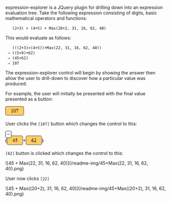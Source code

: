 expression-explorer is a JQuery plugin for drilling down into an expression evaluation tree. Take the following expression consisting of digits, basic mathematical operators and functions:

       (2+3) × (4+5) + Max(20+2, 31, 16, 62, 40)
This would evaluate as follows:

       (((2+3)×(4+5))+Max(22, 31, 16, 62, 40))  
     ⇒ ((5×9)+62)  
     ⇒ (45+62)  
     ⇒ 107
The expression-explorer control will begin by showing the answer then allow the user to drill-down to discover how a particular value was produced.

For example, the user will initially be presented with the final value presented as a button:

![107](/readme-img/107.png)

User clicks the `[107]` button which changes the control to this:

![45+62](/readme-img/45+62.png)

`[62]` button is clicked which changes the control to this:

![45 + Max(22, 31, 16, 62, 40)](/readme-img/45+Max(22, 31, 16, 62, 40).png)

User now clicks `[22]`

![45 + Max((20+2), 31, 16, 62, 40)](/readme-img/45+Max((20+2), 31, 16, 62, 40).png)
